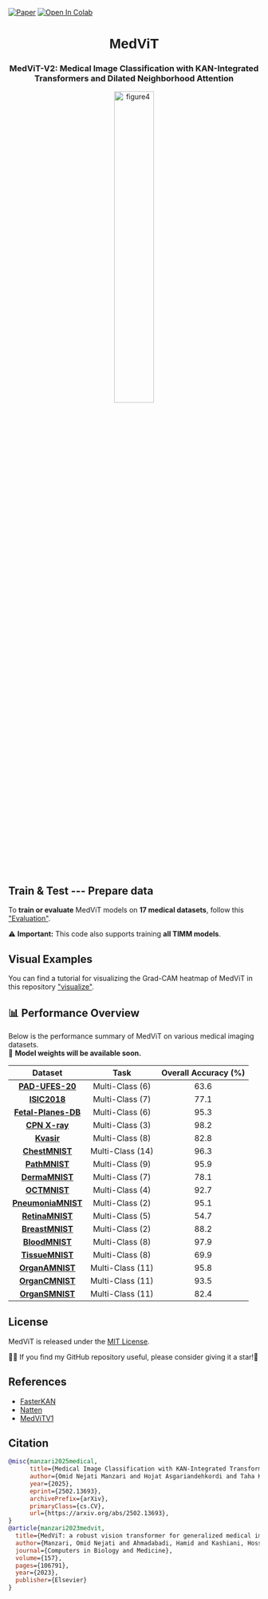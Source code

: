 [![Paper](https://img.shields.io/badge/arXiv-Paper-<COLOR>.svg)](https://arxiv.org/abs/2502.13693)
[![Open In Colab](https://colab.research.google.com/assets/colab-badge.svg)](https://colab.research.google.com/github/Omid-Nejati/MedViTV2/blob/main/Tutorials/Evaluation.ipynb)

<div align="center">
  <h1 style="font-family: Arial;">MedViT</h1>
  <h3>MedViT-V2: Medical Image Classification with KAN-Integrated Transformers and Dilated Neighborhood Attention</h3>
</div>


<div align="center">
  <img src="https://github.com/Omid-Nejati/MedViT-V2/blob/main/Fig/cover.jpg" alt="figure4" width="40%" />
</div>

## Train & Test --- Prepare data
To **train or evaluate** MedViT models on **17 medical datasets**, follow this ["Evaluation"](https://github.com/Omid-Nejati/MedViTV2/blob/main/Tutorials/Evaluation.ipynb). 

⚠️ **Important:** This code also supports training **all TIMM models**.

## Visual Examples
You can find a tutorial for visualizing the Grad-CAM heatmap of MedViT in this repository ["visualize"](https://github.com/Omid-Nejati/MedViTV2/blob/main/Tutorials/Visualization.ipynb).

## 📊 Performance Overview
Below is the performance summary of MedViT on various medical imaging datasets.  
🔹 **Model weights will be available soon.**  

| **Dataset** | **Task** | **Overall Accuracy (%)** |
|:-----------:|:--------:|:-----------------------:|
| **[PAD-UFES-20](https://data.mendeley.com/datasets/zr7vgbcyr2/1)** | Multi-Class (6) | 63.6 |
| **[ISIC2018](https://challenge.isic-archive.com/data/)** | Multi-Class (7) | 77.1 |
| **[Fetal-Planes-DB](https://zenodo.org/records/3904280)** | Multi-Class (6) | 95.3 |
| **[CPN X-ray](https://data.mendeley.com/datasets/dvntn9yhd2/1)** | Multi-Class (3) | 98.2 |
| **[Kvasir](https://datasets.simula.no/kvasir/)** | Multi-Class (8) | 82.8 |
| **[ChestMNIST](https://medmnist.com/)** | Multi-Class (14) | 96.3 |
| **[PathMNIST](https://medmnist.com/)** | Multi-Class (9) | 95.9 |
| **[DermaMNIST](https://medmnist.com/)** | Multi-Class (7) | 78.1 |
| **[OCTMNIST](https://medmnist.com/)** | Multi-Class (4) | 92.7 |
| **[PneumoniaMNIST](https://medmnist.com/)** | Multi-Class (2) | 95.1 |
| **[RetinaMNIST](https://medmnist.com/)** | Multi-Class (5) | 54.7 |
| **[BreastMNIST](https://medmnist.com/)** | Multi-Class (2) | 88.2 |
| **[BloodMNIST](https://medmnist.com/)** | Multi-Class (8) | 97.9 |
| **[TissueMNIST](https://medmnist.com/)** | Multi-Class (8) | 69.9 |
| **[OrganAMNIST](https://medmnist.com/)** | Multi-Class (11) | 95.8 |
| **[OrganCMNIST](https://medmnist.com/)** | Multi-Class (11) | 93.5 |
| **[OrganSMNIST](https://medmnist.com/)** | Multi-Class (11) | 82.4 |

## License
MedViT is released under the [MIT License](LICENSE).

💖🌸 If you find my GitHub repository useful, please consider giving it a star!🌟  

## References
* [FasterKAN](https://github.com/AthanasiosDelis/faster-kan)
* [Natten](https://github.com/SHI-Labs/NATTEN)
* [MedViTV1](https://github.com/Omid-Nejati/MedViT)
  
## Citation
```bibtex
@misc{manzari2025medical,
      title={Medical Image Classification with KAN-Integrated Transformers and Dilated Neighborhood Attention}, 
      author={Omid Nejati Manzari and Hojat Asgariandehkordi and Taha Koleilat and Yiming Xiao and Hassan Rivaz},
      year={2025},
      eprint={2502.13693},
      archivePrefix={arXiv},
      primaryClass={cs.CV},
      url={https://arxiv.org/abs/2502.13693}, 
}
@article{manzari2023medvit,
  title={MedViT: a robust vision transformer for generalized medical image classification},
  author={Manzari, Omid Nejati and Ahmadabadi, Hamid and Kashiani, Hossein and Shokouhi, Shahriar B and Ayatollahi, Ahmad},
  journal={Computers in Biology and Medicine},
  volume={157},
  pages={106791},
  year={2023},
  publisher={Elsevier}
}

```
